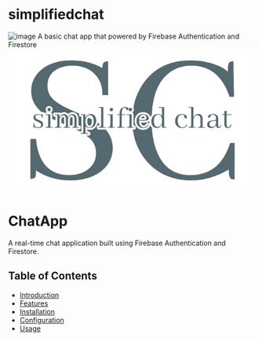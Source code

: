 # simplifiedchat

![image](https://drive.google.com/uc?export=view&id=1DiLt_s2jIuiXFBKAE-Jtes6ZHw_qVf4j)
A basic chat app that powered by Firebase Authentication and Firestore
![this is a file for test](simplified-chat-logo-nobg.png)

# ChatApp

A real-time chat application built using Firebase Authentication and Firestore.

## Table of Contents

- [Introduction](#introduction)
- [Features](#features)
- [Installation](#installation)
- [Configuration](#configuration)
- [Usage](#usage)
